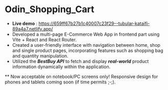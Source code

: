 # Odin_Shopping_Cart

- **Live demo** : https://659ff67b27b1c40007c23f29--tubular-kataifi-89a4a7.netlify.app/
- Developed a multi-page E-Commerce Web App in frontend part using Vite + React and React Router. 
- Created a user-friendly interface with navigation between home, shop and single product pages, incorporating features such as shopping bag and quantity manipulation.
- Utilized the **_BestBuy API_** to fetch and display **_real-world_** product information dynamically within the application.

** Now acceptable on notebook/PC screens only! Responsive design for phones and tablets coming soon (if time permits ;-;).